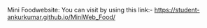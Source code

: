 Mini Foodwebsite:
You can visit by using this link:-  https://student-ankurkumar.github.io/MiniWeb_Food/
